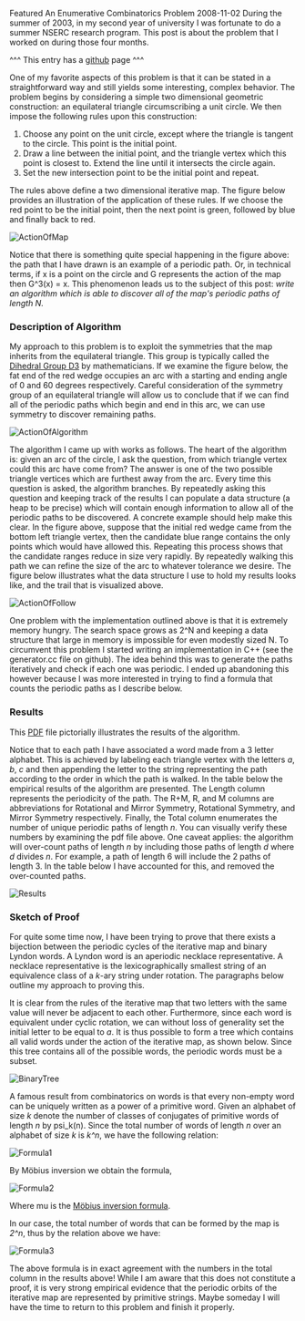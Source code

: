 Featured
An Enumerative Combinatorics Problem
2008-11-02
During the summer of 2003, in my second year of university I was fortunate to do a summer NSERC research program. This post is about the problem that I worked on during those four months.

^^^ This entry has a [github](http://github.com/spmacdonald/kasner) page ^^^

One of my favorite aspects of this problem is that it can be stated in a straightforward way and still yields some interesting, complex behavior. The problem begins by considering a simple two dimensional geometric construction: an equilateral triangle circumscribing a unit circle. We then impose the following rules upon this construction:

1. Choose any point on the unit circle, except where the triangle is tangent to the circle. This point is the initial point.
2. Draw a line between the initial point, and the triangle vertex which this point is closest to. Extend the line until it intersects the circle again.
3. Set the new intersection point to be the initial point and repeat.

The rules above define a two dimensional iterative map. The figure below provides an illustration of the application of these rules. If we choose the red point to be the initial point, then the next point is green, followed by blue and finally back to red.

![ActionOfMap](/images/enumerative-combinatorics-problem/action-of-map.png)

Notice that there is something quite special happening in the figure above: the path that I have drawn is an example of a periodic path. Or, in technical terms, if x is a point on the circle and G represents the action of the map then G^3(x) = x. This phenomenon leads us to the subject of this post: *write an algorithm which is able to discover all of the map's periodic paths of length N.*

### Description of Algorithm

My approach to this problem is to exploit the symmetries that the map inherits from the equilateral triangle. This group is typically called the [Dihedral Group D3](http://mathworld.wolfram.com/DihedralGroupD3.html) by mathematicians. If we examine the figure below, the fat end of the red wedge occupies an arc with a starting and ending angle of 0 and 60 degrees respectively. Careful consideration of the symmetry group of an equilateral triangle will allow us to conclude that if we can find all of the periodic paths which begin and end in this arc, we can use symmetry to discover remaining paths.

![ActionOfAlgorithm](/images/enumerative-combinatorics-problem/action-of-algorithm.png)

The algorithm I came up with works as follows. The heart of the algorithm is: given an arc of the circle, I ask the question, from which triangle vertex could this arc have come from? The answer is one of the two possible triangle vertices which are furthest away from the arc. Every time this question is asked, the algorithm branches. By repeatedly asking this question and keeping track of the results I can populate a data structure (a heap to be precise) which will contain enough information to allow all of the periodic paths to be discovered. A concrete example should help make this clear. In the figure above, suppose that the initial red wedge came from the bottom left triangle vertex, then the candidate blue range contains the only points which would have allowed this. Repeating this process shows that the candidate ranges reduce in size very rapidly. By repeatedly walking this path we can refine the size of the arc to whatever tolerance we desire. The figure below illustrates what the data structure I use to hold my results looks like, and the trail that is visualized above.

![ActionOfFollow](/images/enumerative-combinatorics-problem/action-of-follow.png)

One problem with the implementation outlined above is that it is extremely memory hungry.  The search space grows as 2^N and keeping a data structure that large in memory is impossible for even modestly sized N.  To circumvent this problem I started writing an implementation in C++ (see the generator.cc file on github).  The idea behind this was to generate the paths iteratively and check if each one was periodic.  I ended up abandoning this however because I was more interested in trying to find a formula that counts the periodic paths as I describe below.

### Results

This [PDF](/images/enumerative-combinatorics-problem/all-cycles.pdf) file pictorially illustrates the results of the algorithm. 

Notice that to each path I have associated a word made from a 3 letter alphabet. This is achieved by labeling each triangle vertex with the letters *a*, *b*, *c* and then appending the letter to the string representing the path according to the order in which the path is walked. In the table below the empirical results of the algorithm are presented. The Length column represents the periodicity of the path. The R+M, R, and M columns are abbreviations for Rotational and Mirror Symmetry, Rotational Symmetry, and Mirror Symmetry respectively. Finally, the Total column enumerates the number of unique periodic paths of length *n*. You can visually verify these numbers by examining the pdf file above. One caveat applies: the algorithm will over-count paths of length *n* by including those paths of length *d* where *d* divides *n*. For example, a path of length 6 will include the 2 paths of length 3. In the table below I have accounted for this, and removed the over-counted paths.

![Results](/images/enumerative-combinatorics-problem/results.png)

### Sketch of Proof

For quite some time now, I have been trying to prove that there exists a bijection between the periodic cycles of the iterative map and binary Lyndon words. A Lyndon word is an aperiodic necklace representative. A necklace representative is the lexicographically smallest string of an equivalence class of a *k*-ary string under rotation. The paragraphs below outline my approach to proving this.

It is clear from the rules of the iterative map that two letters with the same value will never be adjacent to each other.  Furthermore, since each word is equivalent under cyclic rotation, we can without loss of generality set the initial letter to be equal to *a*.  It is thus possible to form a tree which contains all valid words under the action of the iterative map, as shown below.  Since this tree contains all of the possible words, the periodic words must be a subset.

![BinaryTree](/images/enumerative-combinatorics-problem/binarytree.png)

A famous result from combinatorics on words is that every non-empty word can be uniquely written as a power of a primitive word.  Given an alphabet of size *k* denote the number of classes of conjugates of primitive words of length *n* by psi_k(n).  Since the total number of words of length *n* over an alphabet of size *k* is *k^n*, we have the following relation:

![Formula1](/images/enumerative-combinatorics-problem/formula1.png)

By Möbius inversion we obtain the formula,

![Formula2](/images/enumerative-combinatorics-problem/formula2.png)

Where mu is the [Möbius inversion formula](http://en.wikipedia.org/wiki/M%C3%B6bius_inversion_formula).

In our case, the total number of words that can be formed by the map is *2^n*, thus by the relation above we have:

![Formula3](/images/enumerative-combinatorics-problem/formula3.png)

The above formula is in exact agreement with the numbers in the total column in the results above! While I am aware that this does not constitute a proof, it is very strong empirical evidence that the periodic orbits of the iterative map are represented by primitive strings.  Maybe someday I will have the time to return to this problem and finish it properly.
